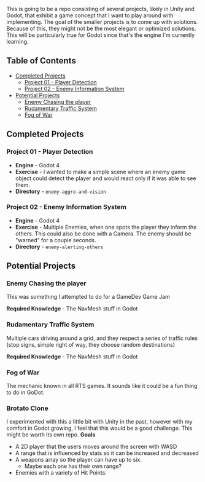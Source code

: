 


This is going to be a repo consisting of several projects, likely in Unity and Godot, that exhibit a game concept that I want to play around with implementing. The goal of the smaller projects is to come up with solutions. Because of this, they might not be the most elegant or optimized solutions. This will be particularly true for Godot since that's the engine I'm currently learning.

<!-- omit in toc -->
## Table of Contents
- [Completed Projects](#completed-projects)
  - [Project 01 - Player Detection](#project-01---player-detection)
  - [Project 02 - Enemy Information System](#project-02---enemy-information-system)
- [Potential Projects](#potential-projects)
  - [Enemy Chasing the player](#enemy-chasing-the-player)
  - [Rudamentary Traffic System](#rudamentary-traffic-system)
  - [Fog of War](#fog-of-war)

## Completed Projects
### Project 01 - Player Detection
- **Engine** - Godot 4
- **Exercise** - I wanted to make a simple scene where an enemy game object could detect the player and would react only if it was able to see them.
- **Directory** - `enemy-aggro-and-vision`

### Project 02 - Enemy Information System
- **Engine** - Godot 4
- **Exercise** - Multiple Enemies, when one spots the player they inform the others. This could also be done with a Camera. The enemy should be "warned" for a couple seconds.
- **Directory** - `enemy-alerting-others`

## Potential Projects
### Enemy Chasing the player
This was something I attempted to do for a GameDev Game Jam

**Required Knowledge** - The NavMesh stuff in Godot

### Rudamentary Traffic System
Multiple cars driving around a grid, and they respect a series of traffic rules (stop signs, simple right of way, they choose random destinations)

**Required Knowledge** - The NavMesh stuff in Godot

### Fog of War
The mechanic known in all RTS games. It sounds like it could be a fun thing to do in GoDot.

### Brotato Clone
I experimented with this a little bit with Unity in the past, however with my comfort in Godot growing, I feel that this would be a good challenge. This might be worth its own repo.
**Goals**
- A 2D player that the users moves around the screen with WASD
- A range that is influenced by stats so it can be increased and decreased
- A weapons array so the player can have up to six.
  - Maybe each one has their own range?
 - Enemies with a variety of Hit Points.
 



